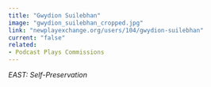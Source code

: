 ```yaml
---
title: "Gwydion Suilebhan"
image: "gwydion_suilebhan_cropped.jpg"
link: "newplayexchange.org/users/104/gwydion-suilebhan"
current: "false"
related:
- Podcast Plays Commissions
---
```


*EAST: Self-Preservation*

